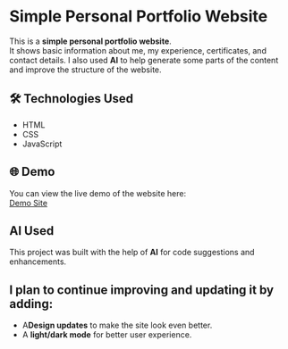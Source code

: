 # Simple Personal Portfolio Website
This is a **simple personal portfolio website**.  
It shows basic information about me, my experience, certificates, and contact details. 
I also used **AI** to help generate some parts of the content and improve the structure of the website.
## 🛠 Technologies Used
- HTML  
- CSS  
- JavaScript
## 🌐 Demo
You can view the live demo of the website here:  
[Demo Site](https://aleksandersavtsenko.github.io/Portfolio/)
## AI Used
This project was built with the help of **AI** for code suggestions and enhancements.
## I plan to continue improving and updating it by adding:
- A**Design updates** to make the site look even better.
- A **light/dark mode** for better user experience.
